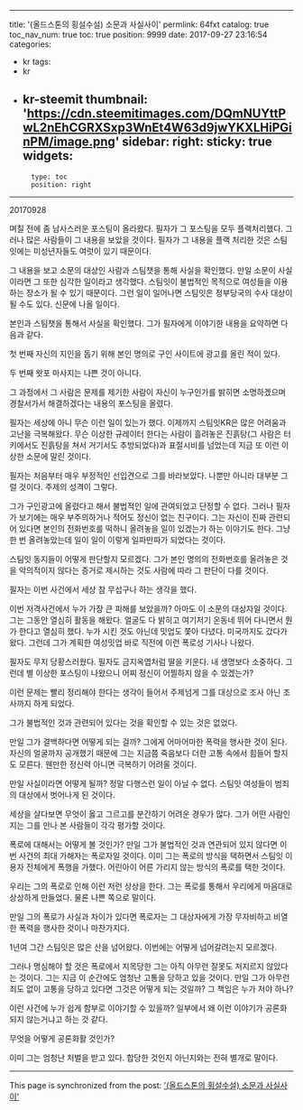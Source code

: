 
---
title: '(올드스톤의 횡설수설) 소문과 사실사이'
permlink: 64fxt
catalog: true
toc_nav_num: true
toc: true
position: 9999
date: 2017-09-27 23:16:54
categories:
- kr
tags:
- kr
- kr-steemit
thumbnail: 'https://cdn.steemitimages.com/DQmNUYttPwL2nEhCGRXSxp3WnEt4W63d9jwYKXLHiPGinPM/image.png'
sidebar:
    right:
        sticky: true
widgets:
    -
        type: toc
        position: right
---


20170928




며칠 전에 좀 남사스러운 포스팅이 올라왔다. 필자가 그 포스팅을 모두 플랙처리했다. 그러나 많은 사람들이 그 내용을 보았을 것이다. 필자가 그 내용을 플랙 처리한 것은 스팀잇에는 미성년자들도 여럿이 있기 때문이다. 

그 내용을 보고 소문의 대상인 사람과 스팀챗을 통해 사실을 확인했다.  만일 소문이 사실이라면 그 또한 심각한 일이라고 생각했다. 스팀잇이 불법적인 목적으로 여성들을 이용하는 장소가 될 수 있기 때문이다. 그런 일이 일어나면 스팀잇은 정부당국의 수사 대상이 될 수도 있다. 신문에 나올 일이다. 

본인과 스팀챗을 통해서 사실을 확인했다. 그가 필자에게 이야기한 내용을 요약하면 다음과 같다. 

첫 번째 자신의 지인을 돕기 위해 본인 명의로 구인 사이트에 광고를 올린 적이 있다. 

두 번째 왓포 마사지는 나쁜 것이 아니다. 

그 과정에서 그 사람은 문제를 제기한 사람이 자신이 누구인가를 밝히면 소명하겠으며 경찰서가서 해결하겠다는 내용의 포스팅을 올렸다. 

필자는 세상에 아니 무슨 이런 일이 있는가 했다. 이제까지 스팀잇KR은 많은 어려움과 고난을 극복해왔다. 무슨 이상한 규레이터 한다는 사람이 흘려놓은 진흙탕(그 사람은 터키에서도 진흙탕을 쳐서 거기서도 추방되었다)과 표절시비를 넘었는데 지금 또 이런 이상한 소문에 말린 것이다. 

필자는 처음부터 매우 부정적인 선입견으로 그를 바라보았다.  나뿐만 아니라 대부분 그럴 것이다. 주제의 성격이 그렇다. 

그가 구인광고에 올렸다고 해서 불법적인 일에 관여되었고 단정할 수 없다. 그러나 필자가 보기에는 매우 부주의하거나 적어도 정신이 없는 친구이다. 그는 자신이 진짜 관련되어 있다면 본인의 전화번호를 떡하니 올려놓을 일이 있겠는가 하는 이야기도 한다. 그냥 한 번 올려놓았는데 일이 일이 이렇게 일파만파가 되었다는 것이다. 

스팀잇 동지들이 어떻게 판단할지 모르겠다. 그가 본인 명의의 전화번호를 올려놓은 것을 악의적이지 않다는 증거로 제시하는 것도 사람에 따라 그 판단이 다를 것이다.  

필자는 이번 사건에서 세상 참 무섭구나 하는 생각을 했다. 

이번 저격사건에서 누가 가장 큰 피해를 보았을까? 아마도 이 소문의 대상자일 것이다. 
그는 그동안 열심히 활동을 해왔다. 얼굴도 다 밝히고 여기저기 온동네 뛰어 다니면서 뭔가 한다고 열심히 했다. 누가 시킨 것도 아닌데 밋업도 쫓아 다녔다. 미국까지도 갔다가 왔다. 그런데 그가 계획한 여성밋업 바로 직전에 이런 폭로성 기사나 나왔다.

필자도 무지 당황스러웠다. 필자도 금지옥엽처럼 딸을 키운다. 내 생명보다 소중하다. 그런데 별 이상한 포스팅이 나왔으니 어찌 정신이 어찔하지 않을 수 있겠는가?

이런 문제는 빨리 정리해야 한다는 생각이 들어서 주제넘게 그를 대상으로 조사 아닌 조사까지 하게 되었다. 

그가 불법적인 것과 관련되어 있다는 것을 확인할 수 있는 것은 없었다. 

만일 그가 결백하다면 어떻게 되는 걸까? 그에게 어마어마한 폭력을 행사한 것이 된다. 자신의 얼굴까지 공개했기 때문에 그는 지금쯤 죽음보다 더한 고통 속에서 힘들어 할지도 모른다. 웬만한 정신력 아니면 극복하기 어려울 것이다. 

만일 사실이라면 어떻게 될까? 정말 다행스런 일이 아닐 수 없다. 스팀잇 여성들이 범죄의 대상에서 벗어나게 된 것이다.

세상을 살다보면 무엇이 옳고 그르고를 분간하기 어려운 경우가 많다. 그가 어떤 사람인지는 그를 만나 본 사람들이 각각 평가할 것이다. 

폭로에 대해서는 어떻게 볼 것인가? 
만일 그가 불법적인 것과 연관되어 있지 않다면 이번 사건의 최대 가해자는 폭로자일 것이다. 이미 그는 폭로의 방식을 택하면서 스팀잇 이용자 전체에게 폭행을 가했다. 어린아이 어른 가리지 않는 방식의 폭로를 택한  것이다. 

우리는 그의 폭로로 인해 이런 저런 상상을 한다. 그는 폭로를 통해서 우리에게 마음대로 상상하게 만들었다. 물론 나쁜 쪽으로 말이다. 

만일 그의 폭로가 사실과 차이가 있다면 폭로자는 그 대상자에게 가장 무자비하고 비열한 폭력을 행사한 것이나 마찬가지다.

1년여 그간 스팀잇은 많은 산을 넘어왔다. 이번에는 어떻게 넘어갈려는지 모르겠다. 

그러나 명심해야 할 것은 폭로에서 지목당한 그는 아직 아무런 잘못도 저지르지 않았다는 것이다. 그는 지금 이 순간에도 엄청난 고통을 당하고 있을 것이다. 만일 그가 아무런 죄도 없이 고통을 당하고 있다면 그것은 어떻게 되는 것일까? 그 책임은 누가 저야 하나? 

이런 사건에 누가 쉽게 함부로 이야기할 수 있을까? 
일부에서 왜 이런 이야기가 공론화되지 않는거냐고 하는 것 같다. 

무엇을 어떻게 공론화활 것인가? 

이미 그는 엄청난 처벌을 받고 있다.  합당한 것인지 아닌지와는 전혀 별개로  말이다.

- - -

This page is synchronized from the post: ['(올드스톤의 횡설수설) 소문과 사실사이'](https://steemit.com/@oldstone/64fxt)

